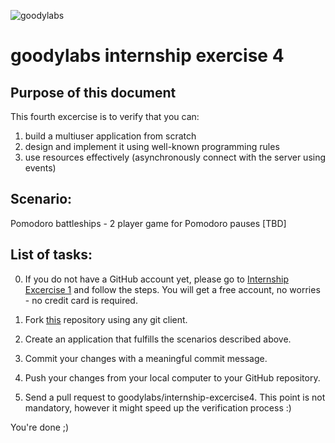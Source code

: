 [logo]: http://www.goodylabs.com/assets/logo-c011d0a0fa8c64e1d6c284405fc2155d.png
[this_repo]: https://github.com/goodylabs/internship-exercise4
[first_repo]: https://github.com/goodylabs/internship-exercise4
[link_resource_pomodoro_technique]: http://en.wikipedia.org/wiki/Pomodoro_Technique
[link_resource_battleship_game]: http://en.wikipedia.org/wiki/Battleship_(game)
[link_resource_design_like]: http://gabrielecirulli.github.io/2048/

![goodylabs][logo]

goodylabs internship exercise 4
===============================

Purpose of this document
------------------------

This fourth excercise is to verify that you can:

1. build a multiuser application from scratch
2. design and implement it using well-known programming rules
3. use resources effectively (asynchronously connect with the server using events)

Scenario:
---------

Pomodoro battleships - 2 player game for Pomodoro pauses
[TBD]

List of tasks:
--------------

0. If you do not have a GitHub account yet, please go to [Internship Excercise 1][first_repo] and follow the steps. You will get a free account, no worries - no credit card is required. 

1. Fork [this][this_repo] repository using any git client. 
2. Create an application that fulfills the scenarios described above.
3. Commit your changes with a meaningful commit message.
4. Push your changes from your local computer to your GitHub repository. 
5. Send a pull request to goodylabs/internship-excercise4. This point is not mandatory, however it might speed up the verification process :) 

You're done ;)
